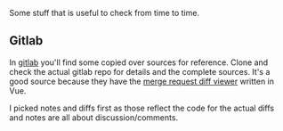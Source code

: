 Some stuff that is useful to check from time to time.

## Gitlab
In [gitlab](/gitlab) you'll find some copied over sources for reference.
Clone and check the actual gitlab repo for details and the complete sources. It's a good source because they have the [merge request diff viewer](https://docs.gitlab.com/ee/user/project/merge_requests/reviews/) written in Vue.

I picked notes and diffs first as those reflect the code for the actual diffs and notes are all about discussion/comments.